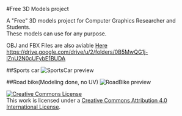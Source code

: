 #Free 3D Models project<br>

A "Free" 3D models project for Computer Graphics Researcher and Students.<br>
These models can use for any purpose.

OBJ and FBX Files are also aviable [Here](https://drive.google.com/drive/u/2/folders/0B5MwQG1j-lZnU2N0cUFybE1BUDA) <br>https://drive.google.com/drive/u/2/folders/0B5MwQG1j-lZnU2N0cUFybE1BUDA

##Sports car
![SportsCar preview](https://raw.githubusercontent.com/MirageYM/3DModels/master/SportCarPreview.jpg)

##Road bike(Modeling done, no UV)
![RoadBike preview](https://raw.githubusercontent.com/MirageYM/3DModels/master/RoadBikePreview.jpg)

<a rel="license" href="http://creativecommons.org/licenses/by/4.0/"><img alt="Creative Commons License" style="border-width:0" src="https://i.creativecommons.org/l/by/4.0/88x31.png" /></a><br />This work is licensed under a <a rel="license" href="http://creativecommons.org/licenses/by/4.0/">Creative Commons Attribution 4.0 International License</a>.
